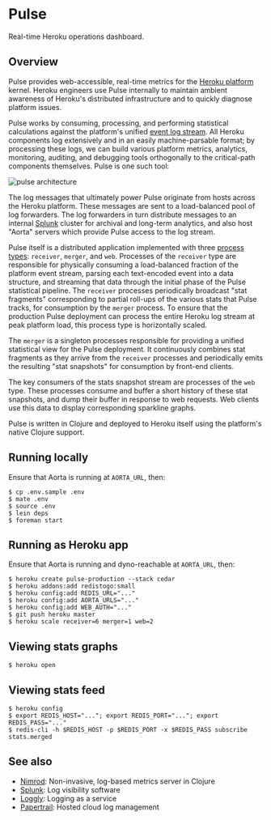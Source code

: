 # Pulse

Real-time Heroku operations dashboard.


## Overview

Pulse provides web-accessible, real-time metrics for the [Heroku platform](http://http://www.heroku.com/) kernel. Heroku engineers use Pulse internally to maintain ambient awareness of Heroku's distributed infrastructure and to quickly diagnose platform issues.

Pulse works by consuming, processing, and performing statistical calculations against the platform's unified [event log stream](http://adam.heroku.com/past/2011/4/1/logs_are_streams_not_files/). All Heroku components log extensively and in an easily machine-parsable format; by processing these logs, we can build various platform metrics, analytics, monitoring, auditing, and debugging tools orthogonally to the critical-path components themselves. Pulse is one such tool:

![pulse architecture](http://s3.amazonaws.com/pulse-doc/architecture.png)

The log messages that ultimately power Pulse originate from hosts across the Heroku platform. These messages are sent to a load-balanced pool of log forwarders. The log forwarders in turn distribute messages to an internal [Splunk](http://www.splunk.com/) cluster for archival and long-term analytics, and also host "Aorta" servers which provide Pulse access to the log stream.

Pulse itself is a distributed application implemented with three [process types](http://devcenter.heroku.com/articles/process-model): `receiver`, `merger`, and `web`. Processes of the `receiver` type are responsible for physically consuming a load-balanced fraction of the platform event stream, parsing each text-encoded event into a data structure, and streaming that data through the initial phase of the Pulse statistical pipeline. The `receiver` processes periodically broadcast "stat fragments" corresponding to partial roll-ups of the various stats that Pulse tracks, for consumption by the `merger` process. To ensure that the production Pulse deployment can process the entire Heroku log stream at peak platform load, this process type is horizontally scaled.

The `merger` is a singleton processes responsible for providing a unified statistical view for the Pulse deployment. It continuously combines stat fragments as they arrive from the `receiver` processes and periodically emits the resulting "stat snapshots" for consumption by front-end clients.

The key consumers of the stats snapshot stream are processes of the `web` type. These processes consume and buffer a short history of these stat snapshots, and dump their buffer in response to web requests. Web clients use this data to display corresponding sparkline graphs.

Pulse is written in Clojure and deployed to Heroku itself using the platform's native Clojure support.


## Running locally

Ensure that Aorta is running at `AORTA_URL`, then:

    $ cp .env.sample .env
    $ mate .env
    $ source .env
    $ lein deps
    $ foreman start


## Running as Heroku app

Ensure that Aorta is running and dyno-reachable at `AORTA_URL`, then:

    $ heroku create pulse-production --stack cedar
    $ heroku addons:add redistogo:small
    $ heroku config:add REDIS_URL="..."
    $ heroku config:add AORTA_URLS="..."
    $ heroku config:add WEB_AUTH="..."
    $ git push heroku master
    $ heroku scale receiver=6 merger=1 web=2


## Viewing stats graphs

    $ heroku open


## Viewing stats feed

    $ heroku config
    $ export REDIS_HOST="..."; export REDIS_PORT="..."; export REDIS_PASS="..."
    $ redis-cli -h $REDIS_HOST -p $REDIS_PORT -x $REDIS_PASS subscribe stats.merged


## See also

* [Nimrod](https://github.com/sbtourist/nimrod): Non-invasive, log-based metrics server in Clojure
* [Splunk](http://www.splunk.com/): Log visibility software
* [Loggly](http://www.loggly.com/): Logging as a service
* [Papertrail](https://papertrailapp.com): Hosted cloud log management
